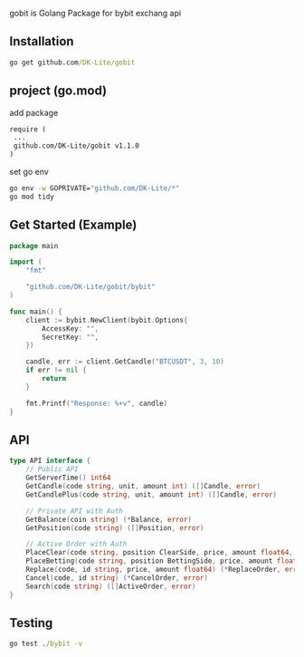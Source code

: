 gobit is Golang Package for bybit exchang api

## Installation
```cmd
go get github.com/DK-Lite/gobit
```

## project (go.mod)
add package
```cmd
require (
 ...
 github.com/DK-Lite/gobit v1.1.0
)

```

set go env
```cmd
go env -w GOPRIVATE="github.com/DK-Lite/*"
go mod tidy
```

## Get Started (Example)
```go
package main

import (
	"fmt"

	"github.com/DK-Lite/gobit/bybit"
)

func main() {
	client := bybit.NewClient(bybit.Options{
		AccessKey: "",
		SecretKey: "",
	})

	candle, err := client.GetCandle("BTCUSDT", 3, 10)
	if err != nil {
		return
	}

	fmt.Printf("Response: %+v", candle)
}
```

## API
```go
type API interface {
	// Public API
	GetServerTime() int64
	GetCandle(code string, unit, amount int) ([]Candle, error)
	GetCandlePlus(code string, unit, amount int) ([]Candle, error)

	// Private API with Auth
	GetBalance(coin string) (*Balance, error)
	GetPosition(code string) ([]Position, error)

	// Active Order with Auth
	PlaceClear(code string, position ClearSide, price, amount float64, force bool) (*Order, error)
	PlaceBetting(code string, position BettingSide, price, amount float64, force bool) (*Order, error)
	Replace(code, id string, price, amount float64) (*ReplaceOrder, error)
	Cancel(code, id string) (*CancelOrder, error)
	Search(code string) ([]ActiveOrder, error)
}
```

## Testing
```cmd
go test ./bybit -v
```
